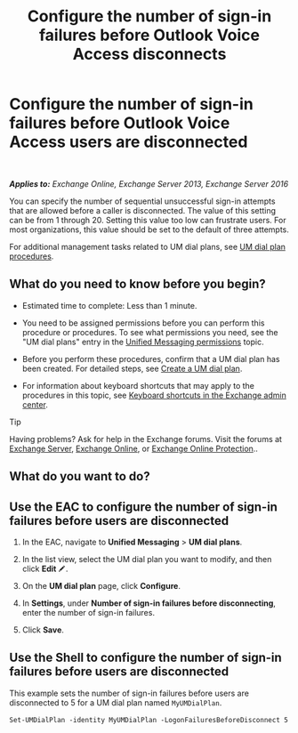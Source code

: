﻿---
title: 'Configure the number of sign-in failures before Outlook Voice Access disconnects'
TOCTitle: Configure the number of sign-in failures before Outlook Voice Access users are disconnected
ms:assetid: 02f93888-168c-44bb-8cf6-17f5fcc3d733
ms:mtpsurl: https://technet.microsoft.com/en-us/library/Ee423537(v=EXCHG.150)
ms:contentKeyID: 49315346
ms.date: 12/10/2017
mtps_version: v=EXCHG.150
---

# Configure the number of sign-in failures before Outlook Voice Access users are disconnected

 

_**Applies to:** Exchange Online, Exchange Server 2013, Exchange Server 2016_


You can specify the number of sequential unsuccessful sign-in attempts that are allowed before a caller is disconnected. The value of this setting can be from 1 through 20. Setting this value too low can frustrate users. For most organizations, this value should be set to the default of three attempts.

For additional management tasks related to UM dial plans, see [UM dial plan procedures](um-dial-plan-procedures-exchange-2013-help.md).

## What do you need to know before you begin?

  - Estimated time to complete: Less than 1 minute.

  - You need to be assigned permissions before you can perform this procedure or procedures. To see what permissions you need, see the "UM dial plans" entry in the [Unified Messaging permissions](unified-messaging-permissions-exchange-2013-help.md) topic.

  - Before you perform these procedures, confirm that a UM dial plan has been created. For detailed steps, see [Create a UM dial plan](create-a-um-dial-plan-exchange-2013-help.md).

  - For information about keyboard shortcuts that may apply to the procedures in this topic, see [Keyboard shortcuts in the Exchange admin center](keyboard-shortcuts-in-the-exchange-admin-center-exchange-online-protection-help.md).


> [!TIP]
> Having problems? Ask for help in the Exchange forums. Visit the forums at <A href="https://go.microsoft.com/fwlink/p/?linkid=60612">Exchange Server</A>, <A href="https://go.microsoft.com/fwlink/p/?linkid=267542">Exchange Online</A>, or <A href="https://go.microsoft.com/fwlink/p/?linkid=285351">Exchange Online Protection</A>..



## What do you want to do?

## Use the EAC to configure the number of sign-in failures before users are disconnected

1.  In the EAC, navigate to **Unified Messaging** \> **UM dial plans**.

2.  In the list view, select the UM dial plan you want to modify, and then click **Edit** ![Edit icon](images/JJ218640.6f53ccb2-1f13-4c02-bea0-30690e6ea71d(EXCHG.150).gif "Edit icon").

3.  On the **UM dial plan** page, click **Configure**.

4.  In **Settings**, under **Number of sign-in failures before disconnecting**, enter the number of sign-in failures.

5.  Click **Save**.

## Use the Shell to configure the number of sign-in failures before users are disconnected

This example sets the number of sign-in failures before users are disconnected to 5 for a UM dial plan named `MyUMDialPlan`.

    Set-UMDialPlan -identity MyUMDialPlan -LogonFailuresBeforeDisconnect 5

